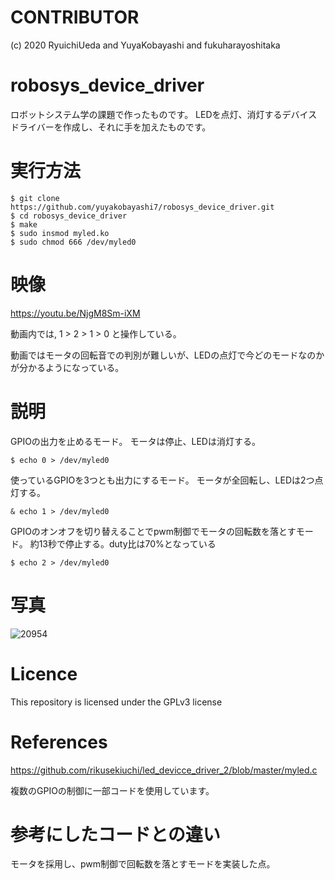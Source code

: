 # CONTRIBUTOR
(c) 2020 RyuichiUeda and YuyaKobayashi and fukuharayoshitaka

# robosys_device_driver
ロボットシステム学の課題で作ったものです。
LEDを点灯、消灯するデバイスドライバーを作成し、それに手を加えたものです。

# 実行方法
    $ git clone https://github.com/yuyakobayashi7/robosys_device_driver.git
    $ cd robosys_device_driver
    $ make
    $ sudo insmod myled.ko
    $ sudo chmod 666 /dev/myled0

# 映像
https://youtu.be/NjgM8Sm-iXM

動画内では, 1 > 2 > 1 > 0  と操作している。

動画ではモータの回転音での判別が難しいが、LEDの点灯で今どのモードなのかが分かるようになっている。

# 説明

GPIOの出力を止めるモード。
モータは停止、LEDは消灯する。

    $ echo 0 > /dev/myled0


使っているGPIOを3つとも出力にするモード。
モータが全回転し、LEDは2つ点灯する。

    & echo 1 > /dev/myled0

GPIOのオンオフを切り替えることでpwm制御でモータの回転数を落とすモード。
約13秒で停止する。duty比は70%となっている

    $ echo 2 > /dev/myled0 


# 写真
![20954](https://user-images.githubusercontent.com/54259047/100732836-abb7c280-3410-11eb-8918-47ab0add1773.jpg)

# Licence
This repository is licensed under the GPLv3 license

# References

https://github.com/rikusekiuchi/led_devicce_driver_2/blob/master/myled.c

複数のGPIOの制御に一部コードを使用しています。

# 参考にしたコードとの違い
モータを採用し、pwm制御で回転数を落とすモードを実装した点。
